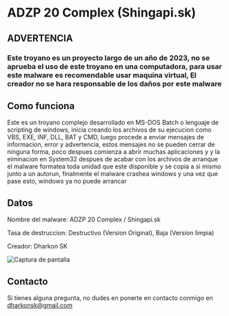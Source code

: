 # ADZP 20 Complex (Shingapi.sk)

## ADVERTENCIA

### Este troyano es un proyecto largo de un año de 2023, no se aprueba el uso de este troyano en una computadora, para usar este malware es recomendable usar maquina virtual, El creador no se hara responsable de los daños por este malware

## Como funciona

Este es un troyano complejo desarrollado en MS-DOS Batch o lenguaje de scripting de windows, inicia creando los archivos de su ejecucion como VBS, EXE, INF, DLL, BAT y CMD, luego procede a enviar mensajes de informacion, error y advertencia, estos mensajes no se pueden cerrar de ninguna forma, poco despues comienza a abrir muchas aplicaciones y y la eiminacion en System32 despues de acabar con los archivos de arranque el malware formatea toda unidad que este disponible y se copia a si mismo junto a un autorun, finalmente el malware crashea windows y una vez que pase esto, windows ya no puede arrancar

## Datos

Nombre del malware: ADZP 20 Complex / Shingapi.sk

Tasa de destruccion: Destructivo (Version Original), Baja (Version limpia)

Creador: Dharkon SK

![Captura de pantalla](https://github.com/DharkonSK/ADZP_20_Complex_Virus/assets/121519654/0559451c-208c-4192-9281-e3744d6a9985)


## Contacto

Si tienes alguna pregunta, no dudes en ponerte en contacto conmigo en dharkonsk@gmail.com
